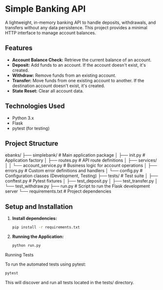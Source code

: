 # Simple Banking API

A lightweight, in-memory banking API to handle deposits, withdrawals, and transfers without any data persistence. This project provides a minimal HTTP interface to manage account balances.

## Features

* **Account Balance Check:** Retrieve the current balance of an account.
* **Deposit:** Add funds to an account. If the account doesn't exist, it's created.
* **Withdraw:** Remove funds from an existing account.
* **Transfer:** Move funds from one existing account to another. If the destination account doesn't exist, it's created.
* **State Reset:** Clear all account data.

## Technologies Used

* Python 3.x
* Flask
* pytest (for testing)

## Project Structure

ebanks/
├── simplebank/                            # Main application package
│   ├── init.py                            # Application factory
│   ├── routes.py                          # API route definitions
│   ├── services/
│   │   └── account_service.py             # Business logic for account operations
│   ├── errors.py                          # Custom error definitions and handlers
│   └── config.py                          # Configuration classes (Development, Testing)
├── tests/                                 # Test suite
│   ├── conftest.py                        # Pytest fixtures
│   ├── test_deposit.py
│   ├── test_transfer.py
│   └── test_withdraw.py
├── run.py                                 # Script to run the Flask development server
└── requirements.txt                       # Project dependencies

## Setup and Installation

1.  **Install dependencies:**
    ```bash
    pip install -r requirements.txt
    ```
2.  **Running the Application:**
    ```bash
    python run.py
    ```
Running Tests

To run the automated tests using pytest:
```bash
pytest
```

This will discover and run all tests located in the tests/ directory.

